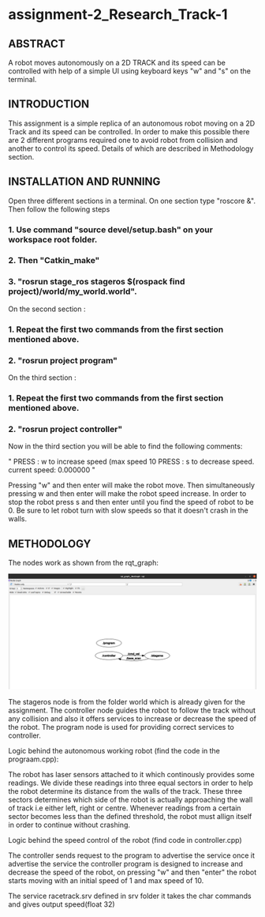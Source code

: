 # assignment-2_Research_Track-1

## ABSTRACT 
A robot moves autonomously on a 2D TRACK and its speed can be controlled with help of a simple UI using keyboard keys "w" and "s" on the terminal. 

## INTRODUCTION
This assignment is a simple replica of an autonomous robot moving on a 2D Track and its speed can be controlled. In order to make this possible there are 2 different programs required one to avoid robot from collision and another to control its speed. Details of which are described in Methodology section.

## INSTALLATION AND RUNNING

Open three different sections in a terminal. On one section type "roscore &". Then follow the following steps

### 1. Use command "source devel/setup.bash" on your workspace root folder.
### 2. Then "Catkin_make"
### 3. "rosrun stage_ros stageros $(rospack find project)/world/my_world.world".

On the second section :

### 1. Repeat the first two commands from the first section mentioned above.
### 2. "rosrun project program"

On the third section :

### 1. Repeat the first two commands from the first section mentioned above.
### 2. "rosrun project controller"

Now in the third section you will be able to find the following comments:

" PRESS : w to increase speed (max speed 10
  PRESS : s to decrease speed.  
  current speed: 0.000000  "
  
Pressing "w" and then enter will make the robot move. Then simultaneously pressing w and then enter will make the robot speed increase. In order to stop the robot press s and then enter until you find the speed of robot to be 0. 
Be sure to let robot turn with slow speeds so that it doesn't crash in the walls.

## METHODOLOGY

The nodes work as shown from the rqt_graph:

![Rqt_graph](https://github.com/aayush11101998/Research-Track-1-assignment-2/blob/master/Images/rqt_graph%20rstrack%20ass2.png)

The stageros node is from the folder world which is already given for the assignment.
The controller node guides the robot to follow the track without any collision and also it offers services to increase or decrease the speed of the robot.
The program node is used for providing correct services to controller.

Logic behind the autonomous working robot (find the code in the prograam.cpp):

The robot has laser sensors attached to it which continously provides some readings. 
We divide these readings into three equal sectors in order to help the robot determine its distance from the walls of the track.
These three sectors determines which side of the robot is actually approaching the wall of track i.e either left, right or centre. Whenever readings from a certain sector becomes less than the defined threshold, the robot must allign itself in order to continue without crashing. 

Logic behind the speed control of the robot (find code in controller.cpp)

The controller sends request to the program to advertise the service once it advertise the service the controller program is designed to increase and decrease the speed of the robot, on pressing "w" and then "enter" the robot starts moving with an initial speed of 1 and max speed of 10.

The service racetrack.srv defined in srv folder it takes the char commands and gives output speed(float 32)

 
